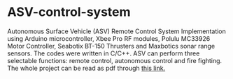 # ASV-control-system

Autonomous Surface Vehicle (ASV) Remote Control System Implementation using Arduino microcontroller, Xbee Pro RF modules, Polulu MC33926 Motor Controller, Seabotix BT-150 Thrusters and Maxbotics sonar range sensors. The codes were written in C/C++. ASV can perform three selectable functions: remote control, autonomous control and fire fighting. The whole project can be read as pdf through [this link.](https://drive.google.com/file/d/1WhQaoMav3XJpzK_8vnc5pgq01tOeKQWn/view?usp=sharing) 
